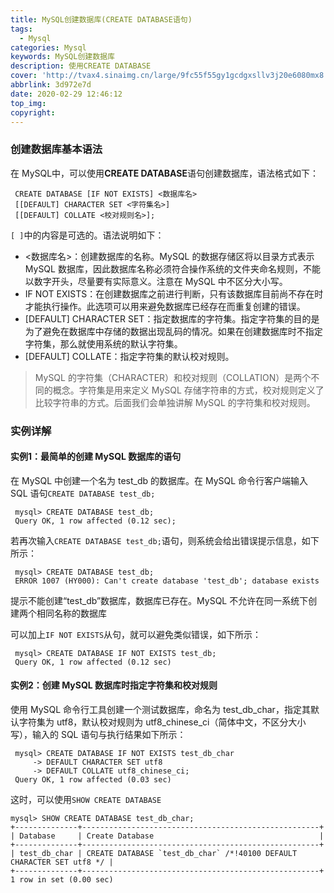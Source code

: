 ```yaml
---
title: MySQL创建数据库(CREATE DATABASE语句)
tags:
  - Mysql
categories: Mysql
keywords: MySQL创建数据库
description: 使用CREATE DATABASE
cover: 'http://tvax4.sinaimg.cn/large/9fc55f55gy1gcdgxsllv3j20e6080mx8.jpg'
abbrlink: 3d972e7d
date: 2020-02-29 12:46:12
top_img:
copyright:
---
```


### 创建数据库基本语法

在 MySQL中，可以使用**CREATE DATABASE**语句创建数据库，语法格式如下：

```mysql
 CREATE DATABASE [IF NOT EXISTS] <数据库名>
 [[DEFAULT] CHARACTER SET <字符集名>] 
 [[DEFAULT] COLLATE <校对规则名>]; 
```

`[ ]`中的内容是可选的。语法说明如下：
-  <数据库名>：创建数据库的名称。MySQL 的数据存储区将以目录方式表示 MySQL 数据库，因此数据库名称必须符合操作系统的文件夹命名规则，不能以数字开头，尽量要有实际意义。注意在 MySQL 中不区分大小写。
-  IF NOT EXISTS：在创建数据库之前进行判断，只有该数据库目前尚不存在时才能执行操作。此选项可以用来避免数据库已经存在而重复创建的错误。
-  [DEFAULT] CHARACTER SET：指定数据库的字符集。指定字符集的目的是为了避免在数据库中存储的数据出现乱码的情况。如果在创建数据库时不指定字符集，那么就使用系统的默认字符集。
-  [DEFAULT] COLLATE：指定字符集的默认校对规则。



> MySQL 的字符集（CHARACTER）和校对规则（COLLATION）是两个不同的概念。字符集是用来定义 MySQL 存储字符串的方式，校对规则定义了比较字符串的方式。后面我们会单独讲解 MySQL 的字符集和校对规则。

###  实例详解

#### 实例1：最简单的创建 MySQL 数据库的语句

 在 MySQL 中创建一个名为 test_db 的数据库。在 MySQL 命令行客户端输入 SQL 语句`CREATE DATABASE test_db;`

```mysql
 mysql> CREATE DATABASE test_db;
 Query OK, 1 row affected (0.12 sec);
```

若再次输入`CREATE DATABASE test_db;`语句，则系统会给出错误提示信息，如下所示：

```mysql
 mysql> CREATE DATABASE test_db;
 ERROR 1007 (HY000): Can't create database 'test_db'; database exists
```

 提示不能创建“test_db”数据库，数据库已存在。MySQL 不允许在同一系统下创建两个相同名称的数据库

可以加上`IF NOT EXISTS`从句，就可以避免类似错误，如下所示：

```mysql
 mysql> CREATE DATABASE IF NOT EXISTS test_db;
 Query OK, 1 row affected (0.12 sec)
```

####  实例2：创建 MySQL 数据库时指定字符集和校对规则

 使用 MySQL 命令行工具创建一个测试数据库，命名为 test_db_char，指定其默认字符集为 utf8，默认校对规则为 utf8_chinese_ci（简体中文，不区分大小写），输入的 SQL 语句与执行结果如下所示： 

```mysql
 mysql> CREATE DATABASE IF NOT EXISTS test_db_char
     -> DEFAULT CHARACTER SET utf8
     -> DEFAULT COLLATE utf8_chinese_ci;
 Query OK, 1 row affected (0.03 sec)
```

 这时，可以使用`SHOW CREATE DATABASE`

```
mysql> SHOW CREATE DATABASE test_db_char;
+--------------+-----------------------------------------------------+
| Database     | Create Database                                     |
+--------------+-----------------------------------------------------+
| test_db_char | CREATE DATABASE `test_db_char` /*!40100 DEFAULT CHARACTER SET utf8 */ |
+--------------+-----------------------------------------------------+
1 row in set (0.00 sec)
```